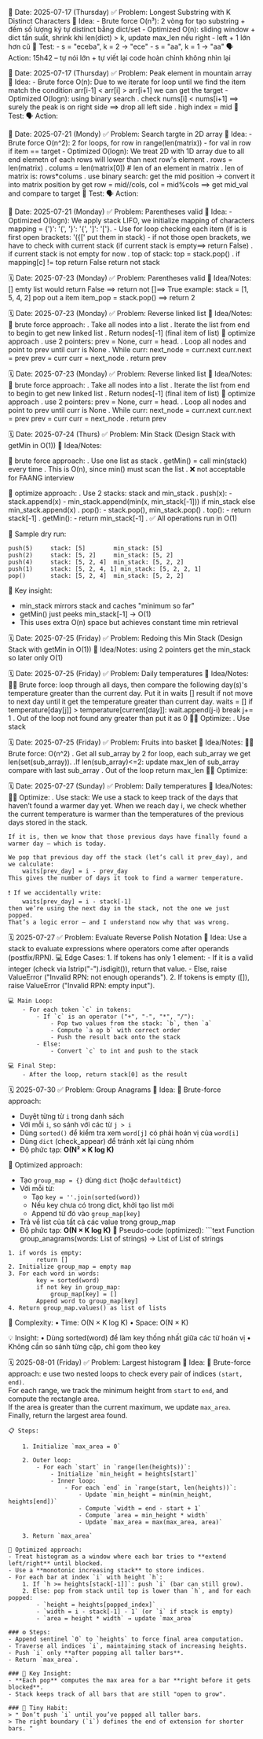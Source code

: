 📅 Date: 2025-07-17 (Thursday)
✅ Problem: Longest Substring with K Distinct Characters
🧠 Idea: 
    - Brute force O(n³): 2 vòng for tạo substring + đếm số lượng ký tự distinct bằng dict/set
    - Optimized O(n): sliding window + dict tần suất, shrink khi len(dict) > k, update max_len nếu right - left + 1 lớn hơn cũ
    🧪 Test:
    - s = "eceba", k = 2 → "ece"
    - s = "aa", k = 1 → "aa"
🗣️ Action: 15h42 – tự nói lớn + tự viết lại code hoàn chỉnh không nhìn lại

📅 Date: 2025-07-17 (Thursday)
✅ Problem: Peak element in mountain array
🧠 Idea: 
    - Brute force O(n): Due to we iterate for loop until we find the item match the condition arr[i-1] < arr[i] > arr[i+1] we can get the target
    - Optimized O(logn): using binary search
        . check nums[i] < nums[i+1] ==> surely the peak is on right side ==> drop all left side
        . high index = mid
    🧪 Test:
🗣️ Action:

📅 Date: 2025-07-21 (Mondy)
✅ Problem: Search targte in 2D array
🧠 Idea: 
    - Brute force O(n^2): 2 for loops, for row in range(len(matrix)) - for val in row if item == target
    - Optimized O(logn): We treat 2D with 1D array due to all end elemetn of each rows will lower than next row's element
        . rows = len(matrix)
        . colums = len(matrix[0]) # len of an element in matrix
        . len of matrix is: rows*colums
        . use binary search: get the mid position -> convert it into matrix position by get
          row = mid//cols, col = mid%cols ==> get mid_val and compare to target
🧪 Test:
🗣️ Action:

📅 Date: 2025-07-21 (Monday)
✅ Problem: Parentheses valid
🧠 Idea: 
    - Optimized O(logn): We apply stack LIFO, we initialize mapping of characters mapping = {')': '(', '}': '{', ']': '['}.
    - Use for loop checking each item (if is is first open brackets: '({[' put them in stack)
    - if not those open brackets, we have to check with current stack (if current stack is empty==> return False)
      . if current stack is not empty for now
      . top of stack: top = stack.pop()
      . if mapping[c] != top return False
    return not stack

🗓️ Date: 2025-07-23 (Monday)
✅ Problem: Parentheses valid
🧠 Idea/Notes: [] emty list would return False ==> return not []==> True
example: stack = [1, 5, 4, 2] pop out a item
         item_pop = stack.pop() ==> return 2

🗓️ Date: 2025-07-23 (Monday)
✅ Problem: Reverse linked list
🧠 Idea/Notes: 
   🙇 brute force approach:
       . Take all nodes into a list 
       . Iterate the list from end to begin to get new linked list
       . Return nodes[-1] (final item of list)
    🤔 optimize approach
       . use 2 pointers: prev = None, curr = head.
       . Loop all nodes and point to prev until curr is None
       . While curr:
            next_node = curr.next
            curr.next = prev
            prev = curr
            curr = next_node
       . return prev

🗓️ Date: 2025-07-23 (Monday)
✅ Problem: Reverse linked list
🧠 Idea/Notes: 
   🙇 brute force approach:
       . Take all nodes into a list 
       . Iterate the list from end to begin to get new linked list
       . Return nodes[-1] (final item of list)
    🤔 optimize approach
       . use 2 pointers: prev = None, curr = head.
       . Loop all nodes and point to prev until curr is None
       . While curr:
            next_node = curr.next
            curr.next = prev
            prev = curr
            curr = next_node
       . return prev

🗓️ Date: 2025-07-24 (Thurs)
✅ Problem: Min Stack (Design Stack with getMin in O(1))
🧠 Idea/Notes:

   🙇 brute force approach:
       . Use one list as stack
       . getMin() = call min(stack) every time
       . This is O(n), since min() must scan the list
       . ❌ not acceptable for FAANG interview

   🤔 optimize approach:
       . Use 2 stacks: stack and min_stack
       . push(x):
           - stack.append(x)
           - min_stack.append(min(x, min_stack[-1])) if min_stack else min_stack.append(x)
       . pop():
           - stack.pop(), min_stack.pop()
       . top():
           - return stack[-1]
       . getMin():
           - return min_stack[-1]
       . ✅ All operations run in O(1)

🧪 Sample dry run:

    push(5)     stack: [5]        min_stack: [5]
    push(2)     stack: [5, 2]     min_stack: [5, 2]
    push(4)     stack: [5, 2, 4]  min_stack: [5, 2, 2]
    push(1)     stack: [5, 2, 4, 1] min_stack: [5, 2, 2, 1]
    pop()       stack: [5, 2, 4]  min_stack: [5, 2, 2]

🎯 Key insight:
   - min_stack mirrors stack and caches "minimum so far"
   - getMin() just peeks min_stack[-1] → O(1)
   - This uses extra O(n) space but achieves constant time min retrieval

🗓️ Date: 2025-07-25 (Friday)
✅ Problem: Redoing this Min Stack (Design Stack with getMin in O(1))
🧠 Idea/Notes: using 2 pointers get the min_stack so later only O(1)

🗓️ Date: 2025-07-25 (Friday)
✅ Problem: Daily temperatures
🧠 Idea/Notes: 
    ⛓️‍💥 Brute force: loop through all days, then compare the following day(s)'s temperature greater than the current day. Put it in waits [] result if not move to next day until it get the temperature greater than current day.
        waits = []
        if temperature[day[j]] > temperature[current[day]]:
            wait.append(j-i)
            break
        j+= 1
    . Out of the loop not found any greater than put it as 0
    ⛓️‍💥 Optimize: 
    . Use stack 

🗓️ Date: 2025-07-25 (Friday)
✅ Problem: Fruits into basket
🧠 Idea/Notes: 
    ⛓️‍💥 Brute force: O(n^2)
    . Get all sub_array by 2 for loop, each sub_array we get len(set(sub_array)). 
        .If len(sub_array)<=2:
            update max_len of sub_array compare with last sub_array
    . Out of the loop return max_len
    ⛓️‍💥 Optimize:

🗓️ Date: 2025-07-27 (Sunday)
✅ Problem: Daily temperatures
🧠 Idea/Notes: 
    ⛓️‍💥 Optimize: 
    . Use stack:
    We use a stack to keep track of the days that haven’t found a warmer day yet.
    When we reach day i, we check whether the current temperature is warmer than the temperatures of the previous days stored in the stack.

    If it is, then we know that those previous days have finally found a warmer day — which is today.

    We pop that previous day off the stack (let’s call it prev_day), and we calculate:
        waits[prev_day] = i - prev_day
    This gives the number of days it took to find a warmer temperature.

    ❗ If we accidentally write:
        waits[prev_day] = i - stack[-1]
    then we’re using the next day in the stack, not the one we just popped.
    That’s a logic error — and I understand now why that was wrong.

🗓️ 2025-07-27
✅ Problem: Evaluate Reverse Polish Notation
🧠 Idea: Use a stack to evaluate expressions where operators come after operands (postfix/RPN).
    💻 Edge Cases:
        1. If tokens has only 1 element:
            - If it is a valid integer (check via lstrip("-").isdigit()), return that value.
            - Else, raise ValueError ("Invalid RPN: not enough operands").
        2. If tokens is empty ([]), raise ValueError ("Invalid RPN: empty input").

    💻 Main Loop:
        - For each token `c` in tokens:
            - If `c` is an operator ("+", "-", "*", "/"):
                - Pop two values from the stack: `b`, then `a`
                - Compute `a op b` with correct order
                - Push the result back onto the stack
            - Else:
                - Convert `c` to int and push to the stack

    💻 Final Step:
        - After the loop, return stack[0] as the result
🗓️ 2025-07-30
✅ Problem: Group Anagrams
🧠 Idea: 
    🙇 Brute-force approach:
   - Duyệt từng từ `i` trong danh sách
   - Với mỗi `i`, so sánh với các từ `j > i`
   - Dùng `sorted()` để kiểm tra xem `word[j]` có phải hoán vị của `word[i]`
   - Dùng `dict` (check_appear) để tránh xét lại cùng nhóm
   - Độ phức tạp: **O(N² × K log K)**

🤔 Optimized approach:
   - Tạo `group_map = {}` dùng `dict` (hoặc `defaultdict`)
   - Với mỗi từ:
       - Tạo `key = ''.join(sorted(word))`
       - Nếu key chưa có trong dict, khởi tạo list mới
       - Append từ đó vào `group_map[key]`
   - Trả về list của tất cả các value trong group_map
   - Độ phức tạp: **O(N × K log K)**
   🔧 Pseudo-code (optimized):
    ```text
    Function group_anagrams(words: List of strings) → List of List of strings

    1. if words is empty:
            return []
    2. Initialize group_map = empty map
    3. For each word in words:
            key = sorted(word)
            if not key in group_map:
                group_map[key] = []
            Append word to group_map[key]
    4. Return group_map.values() as list of lists
🧪 Complexity:
	•	Time: O(N × K log K)
	•	Space: O(N × K)

💡 Insight:
	•	Dùng sorted(word) để làm key thống nhất giữa các từ hoán vị
	•	Không cần so sánh từng cặp, chỉ gom theo key

🗓️ 2025-08-01 (Friday)
✅ Problem: Largest histogram
🧠 Idea: 
   🙇 Brute-force approach:
    e use two nested loops to check every pair of indices `(start, end)`.  
    For each range, we track the minimum height from `start` to `end`, and compute the rectangle area.  
    If the area is greater than the current maximum, we update `max_area`.  
    Finally, return the largest area found.

    📋 Steps:

        1. Initialize `max_area = 0`

        2. Outer loop:
            - For each `start` in `range(len(heights))`:
                - Initialize `min_height = heights[start]`
                - Inner loop:
                    - For each `end` in `range(start, len(heights))`:
                        - Update `min_height = min(min_height, heights[end])`
                        - Compute `width = end - start + 1`
                        - Compute `area = min_height * width`
                        - Update `max_area = max(max_area, area)`

        3. Return `max_area`

    🙇 Optimized approach:
    - Treat histogram as a window where each bar tries to **extend left/right** until blocked.
    - Use a **monotonic increasing stack** to store indices.
    - For each bar at index `i` with height `h`:
        1. If `h >= heights[stack[-1]]`: push `i` (bar can still grow).
        2. Else: pop from stack until top is lower than `h`, and for each popped:
            - `height = heights[popped_index]`
            - `width = i - stack[-1] - 1` (or `i` if stack is empty)
            - `area = height * width` → update `max_area`

    ### ⚙️ Steps:
    - Append sentinel `0` to `heights` to force final area computation.
    - Traverse all indices `i`, maintaining stack of increasing heights.
    - Push `i` only **after popping all taller bars**.
    - Return `max_area`.

    ### 🧱 Key Insight:
    - **Each pop** computes the max area for a bar **right before it gets blocked**.
    - Stack keeps track of all bars that are still "open to grow".

    ### 🧠 Tiny Habit:
    > ❝ Don’t push `i` until you’ve popped all taller bars.  
    > The right boundary (`i`) defines the end of extension for shorter bars. ❞